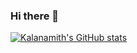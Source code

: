 ### Hi there 👋
[![Kalanamith's GitHub stats](https://github-readme-stats.vercel.app/api?username=kalanamith)](https://github.com/kalanamith/github-readme-stats)
<!--
**Kalanamith/kalanamith** is a ✨ _special_ ✨ repository because its `README.md` (this file) appears on your GitHub profile.

Here are some ideas to get you started:

- 🔭 I’m currently working on ...
- 🌱 I’m currently learning ...
- 👯 I’m looking to collaborate on ...
- 🤔 I’m looking for help with ...
- 💬 Ask me about ...
- 📫 How to reach me: ...
- 😄 Pronouns: ...
- ⚡ Fun fact: ...
-->
